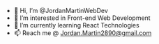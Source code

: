 - 👋 Hi, I’m @JordanMartinWebDev
- 👀 I’m interested in Front-end Web Development
- 🌱 I’m currently learning React Technologies
- 📫 Reach me @ Jordan.Martin2890@gmail.com

<!---
JordanMartinWebDev/JordanMartinWebDev is a ✨ special ✨ repository because its `README.md` (this file) appears on your GitHub profile.
You can click the Preview link to take a look at your changes.
--->
